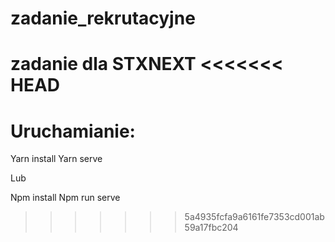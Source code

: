 # zadanie_rekrutacyjne

zadanie dla STXNEXT
<<<<<<< HEAD
=======

# Uruchamianie:

Yarn install 
Yarn serve 

Lub

Npm install 
Npm run serve 
>>>>>>> 5a4935fcfa9a6161fe7353cd001ab59a17fbc204
